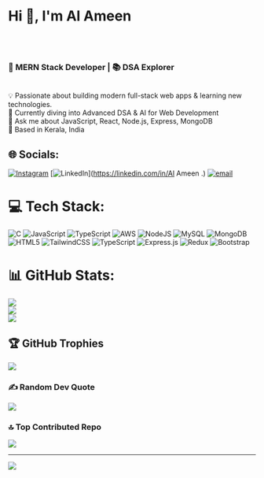 # 
<h1>Hi 👋, I'm Al Ameen</h1><br><br><h3>🚀 MERN Stack Developer | 📚 DSA Explorer</h3><br>💡 Passionate about building modern full-stack web apps & learning new technologies.<br>🌱 Currently diving into Advanced DSA & AI for Web Development<br>💬 Ask me about JavaScript, React, Node.js, Express, MongoDB<br>📍 Based in Kerala, India


## 🌐 Socials:
[![Instagram](https://img.shields.io/badge/Instagram-%23E4405F.svg?logo=Instagram&logoColor=white)](https://instagram.com/a_l_am_ee_n___) [![LinkedIn](https://img.shields.io/badge/LinkedIn-%230077B5.svg?logo=linkedin&logoColor=white)](https://linkedin.com/in/Al Ameen .) [![email](https://img.shields.io/badge/Email-D14836?logo=gmail&logoColor=white)](mailto:alluallu6002@gmail.com) 

# 💻 Tech Stack:
![C](https://img.shields.io/badge/c-%2300599C.svg?style=plastic&logo=c&logoColor=white) ![JavaScript](https://img.shields.io/badge/javascript-%23323330.svg?style=plastic&logo=javascript&logoColor=%23F7DF1E) ![TypeScript](https://img.shields.io/badge/typescript-%23007ACC.svg?style=plastic&logo=typescript&logoColor=white) ![AWS](https://img.shields.io/badge/AWS-%23FF9900.svg?style=plastic&logo=amazon-aws&logoColor=white) ![NodeJS](https://img.shields.io/badge/node.js-6DA55F?style=plastic&logo=node.js&logoColor=white) ![MySQL](https://img.shields.io/badge/mysql-4479A1.svg?style=plastic&logo=mysql&logoColor=white) ![MongoDB](https://img.shields.io/badge/MongoDB-%234ea94b.svg?style=plastic&logo=mongodb&logoColor=white) ![HTML5](https://img.shields.io/badge/html5-%23E34F26.svg?style=plastic&logo=html5&logoColor=white) ![TailwindCSS](https://img.shields.io/badge/tailwindcss-%2338B2AC.svg?style=plastic&logo=tailwind-css&logoColor=white) ![TypeScript](https://img.shields.io/badge/typescript-%23007ACC.svg?style=plastic&logo=typescript&logoColor=white) ![Express.js](https://img.shields.io/badge/express.js-%23404d59.svg?style=plastic&logo=express&logoColor=%2361DAFB) ![Redux](https://img.shields.io/badge/redux-%23593d88.svg?style=plastic&logo=redux&logoColor=white) ![Bootstrap](https://img.shields.io/badge/bootstrap-%238511FA.svg?style=plastic&logo=bootstrap&logoColor=white)
# 📊 GitHub Stats:
![](https://github-readme-stats.vercel.app/api?username=Alameenameen&theme=dark&hide_border=false&include_all_commits=true&count_private=false)<br/>
![](https://nirzak-streak-stats.vercel.app/?user=Alameenameen&theme=dark&hide_border=false)<br/>
![](https://github-readme-stats.vercel.app/api/top-langs/?username=Alameenameen&theme=dark&hide_border=false&include_all_commits=true&count_private=false&layout=compact)

## 🏆 GitHub Trophies
![](https://github-profile-trophy.vercel.app/?username=Alameenameen&theme=radical&no-frame=true&no-bg=false&margin-w=4)

### ✍️ Random Dev Quote
![](https://quotes-github-readme.vercel.app/api?type=horizontal&theme=radical)

### 🔝 Top Contributed Repo
![](https://github-contributor-stats.vercel.app/api?username=Alameenameen&limit=5&theme=dark&combine_all_yearly_contributions=true)

---
[![](https://visitcount.itsvg.in/api?id=Alameenameen&icon=0&color=0)](https://visitcount.itsvg.in)

<!-- Proudly created with GPRM ( https://gprm.itsvg.in ) -->
